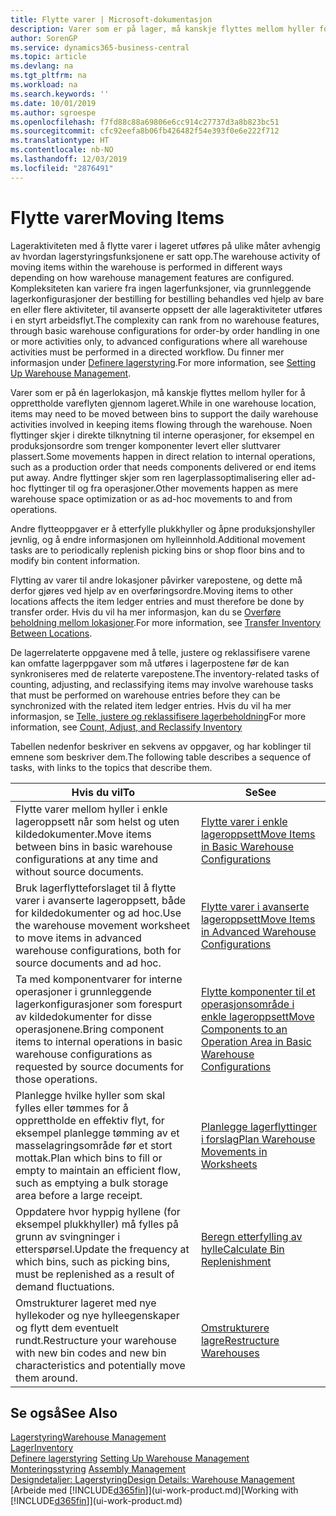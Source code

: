 ```yaml
---
title: Flytte varer | Microsoft-dokumentasjon
description: Varer som er på lager, må kanskje flyttes mellom hyller for å opprettholde vareflyten gjennom lageret. Noen flyttinger skjer i direkte tilknytning til interne operasjoner, for eksempel en produksjonsordre som trenger komponenter levert eller sluttvarer plassert. Andre flyttinger skjer som ren lagerplassoptimalisering eller ad-hoc flyttinger til og fra operasjoner.
author: SorenGP
ms.service: dynamics365-business-central
ms.topic: article
ms.devlang: na
ms.tgt_pltfrm: na
ms.workload: na
ms.search.keywords: ''
ms.date: 10/01/2019
ms.author: sgroespe
ms.openlocfilehash: f7fd88c88a69806e6cc914c27737d3a8b823bc51
ms.sourcegitcommit: cfc92eefa8b06fb426482f54e393f0e6e222f712
ms.translationtype: HT
ms.contentlocale: nb-NO
ms.lasthandoff: 12/03/2019
ms.locfileid: "2876491"
---
```

# <a name="moving-items"></a><span data-ttu-id="7f103-105">Flytte varer</span><span class="sxs-lookup"><span data-stu-id="7f103-105">Moving Items</span></span>
<span data-ttu-id="7f103-106">Lageraktiviteten med å flytte varer i lageret utføres på ulike måter avhengig av hvordan lagerstyringsfunksjonene er satt opp.</span><span class="sxs-lookup"><span data-stu-id="7f103-106">The warehouse activity of moving items within the warehouse is performed in different ways depending on how warehouse management features are configured.</span></span> <span data-ttu-id="7f103-107">Kompleksiteten kan variere fra ingen lagerfunksjoner, via grunnleggende lagerkonfigurasjoner der bestilling for bestilling behandles ved hjelp av bare en eller flere aktiviteter, til avanserte oppsett der alle lageraktiviteter utføres i en styrt arbeidsflyt.</span><span class="sxs-lookup"><span data-stu-id="7f103-107">The complexity can rank from no warehouse features, through basic warehouse configurations for order-by order handling in one or more activities only, to advanced configurations where all warehouse activities must be performed in a directed workflow.</span></span> <span data-ttu-id="7f103-108">Du finner mer informasjon under [Definere lagerstyring](warehouse-setup-warehouse.md).</span><span class="sxs-lookup"><span data-stu-id="7f103-108">For more information, see [Setting Up Warehouse Management](warehouse-setup-warehouse.md).</span></span>

<span data-ttu-id="7f103-109">Varer som er på én lagerlokasjon, må kanskje flyttes mellom hyller for å opprettholde vareflyten gjennom lageret.</span><span class="sxs-lookup"><span data-stu-id="7f103-109">While in one warehouse location, items may need to be moved between bins to support the daily warehouse activities involved in keeping items flowing through the warehouse.</span></span> <span data-ttu-id="7f103-110">Noen flyttinger skjer i direkte tilknytning til interne operasjoner, for eksempel en produksjonsordre som trenger komponenter levert eller sluttvarer plassert.</span><span class="sxs-lookup"><span data-stu-id="7f103-110">Some movements happen in direct relation to internal operations, such as a production order that needs components delivered or end items put away.</span></span> <span data-ttu-id="7f103-111">Andre flyttinger skjer som ren lagerplassoptimalisering eller ad-hoc flyttinger til og fra operasjoner.</span><span class="sxs-lookup"><span data-stu-id="7f103-111">Other movements happen as mere warehouse space optimization or as ad-hoc movements to and from operations.</span></span>

<span data-ttu-id="7f103-112">Andre flytteoppgaver er å etterfylle plukkhyller og åpne produksjonshyller jevnlig, og å endre informasjonen om hylleinnhold.</span><span class="sxs-lookup"><span data-stu-id="7f103-112">Additional movement tasks are to periodically replenish picking bins or shop floor bins and to modify bin content information.</span></span>

<span data-ttu-id="7f103-113">Flytting av varer til andre lokasjoner påvirker varepostene, og dette må derfor gjøres ved hjelp av en overføringsordre.</span><span class="sxs-lookup"><span data-stu-id="7f103-113">Moving items to other locations affects the item ledger entries and must therefore be done by transfer order.</span></span> <span data-ttu-id="7f103-114">Hvis du vil ha mer informasjon, kan du se [Overføre beholdning mellom lokasjoner](inventory-how-transfer-between-locations.md).</span><span class="sxs-lookup"><span data-stu-id="7f103-114">For more information, see [Transfer Inventory Between Locations](inventory-how-transfer-between-locations.md).</span></span>  

<span data-ttu-id="7f103-115">De lagerrelaterte oppgavene med å telle, justere og reklassifisere varene kan omfatte lagerppgaver som må utføres i lagerpostene før de kan synkroniseres med de relaterte varepostene.</span><span class="sxs-lookup"><span data-stu-id="7f103-115">The inventory-related tasks of counting, adjusting, and reclassifying items may involve warehouse tasks that must be performed on warehouse entries before they can be synchronized with the related item ledger entries.</span></span> <span data-ttu-id="7f103-116">Hvis du vil ha mer informasjon, se [Telle, justere og reklassifisere lagerbeholdning](inventory-how-count-adjust-reclassify.md)</span><span class="sxs-lookup"><span data-stu-id="7f103-116">For more information, see [Count, Adjust, and Reclassify Inventory](inventory-how-count-adjust-reclassify.md)</span></span>  

 <span data-ttu-id="7f103-117">Tabellen nedenfor beskriver en sekvens av oppgaver, og har koblinger til emnene som beskriver dem.</span><span class="sxs-lookup"><span data-stu-id="7f103-117">The following table describes a sequence of tasks, with links to the topics that describe them.</span></span>   

|<span data-ttu-id="7f103-118">**Hvis du vil**</span><span class="sxs-lookup"><span data-stu-id="7f103-118">**To**</span></span>|<span data-ttu-id="7f103-119">**Se**</span><span class="sxs-lookup"><span data-stu-id="7f103-119">**See**</span></span>|  
|------------|-------------|  
|<span data-ttu-id="7f103-120">Flytte varer mellom hyller i enkle lageroppsett når som helst og uten kildedokumenter.</span><span class="sxs-lookup"><span data-stu-id="7f103-120">Move items between bins in basic warehouse configurations at any time and without source documents.</span></span>|[<span data-ttu-id="7f103-121">Flytte varer i enkle lageroppsett</span><span class="sxs-lookup"><span data-stu-id="7f103-121">Move Items in Basic Warehouse Configurations</span></span>](warehouse-how-to-move-items-ad-hoc-in-basic-warehousing.md)|
|<span data-ttu-id="7f103-122">Bruk lagerflytteforslaget til å flytte varer i avanserte lageroppsett, både for kildedokumenter og ad hoc.</span><span class="sxs-lookup"><span data-stu-id="7f103-122">Use the warehouse movement worksheet to move items in advanced warehouse configurations, both for source documents and ad hoc.</span></span>|[<span data-ttu-id="7f103-123">Flytte varer i avanserte lageroppsett</span><span class="sxs-lookup"><span data-stu-id="7f103-123">Move Items in Advanced Warehouse Configurations</span></span>](warehouse-how-to-move-items-in-advanced-warehousing.md)|  
|<span data-ttu-id="7f103-124">Ta med komponentvarer for interne operasjoner i grunnleggende lagerkonfigurasjoner som forespurt av kildedokumenter for disse operasjonene.</span><span class="sxs-lookup"><span data-stu-id="7f103-124">Bring component items to internal operations in basic warehouse configurations as requested by source documents for those operations.</span></span>|[<span data-ttu-id="7f103-125">Flytte komponenter til et operasjonsområde i enkle lageroppsett</span><span class="sxs-lookup"><span data-stu-id="7f103-125">Move Components to an Operation Area in Basic Warehouse Configurations</span></span>](warehouse-how-to-move-components-to-an-operation-area-in-basic-warehousing.md)|
|<span data-ttu-id="7f103-126">Planlegge hvilke hyller som skal fylles eller tømmes for å opprettholde en effektiv flyt, for eksempel planlegge tømming av et masselagringsområde før et stort mottak.</span><span class="sxs-lookup"><span data-stu-id="7f103-126">Plan which bins to fill or empty to maintain an efficient flow, such as emptying a bulk storage area before a large receipt.</span></span>|[<span data-ttu-id="7f103-127">Planlegge lagerflyttinger i forslag</span><span class="sxs-lookup"><span data-stu-id="7f103-127">Plan Warehouse Movements in Worksheets</span></span>](warehouse-how-to-plan-warehouse-movements-in-worksheets.md)|
|<span data-ttu-id="7f103-128">Oppdatere hvor hyppig hyllene (for eksempel plukkhyller) må fylles på grunn av svingninger i etterspørsel.</span><span class="sxs-lookup"><span data-stu-id="7f103-128">Update the frequency at which bins, such as picking bins, must be replenished as a result of demand fluctuations.</span></span>|[<span data-ttu-id="7f103-129">Beregn etterfylling av hylle</span><span class="sxs-lookup"><span data-stu-id="7f103-129">Calculate Bin Replenishment</span></span>](warehouse-how-to-calculate-bin-replenishment.md)|
|<span data-ttu-id="7f103-130">Omstrukturer lageret med nye hyllekoder og nye hylleegenskaper og flytt dem eventuelt rundt.</span><span class="sxs-lookup"><span data-stu-id="7f103-130">Restructure your warehouse with new bin codes and new bin characteristics and potentially move them around.</span></span>|[<span data-ttu-id="7f103-131">Omstrukturere lagre</span><span class="sxs-lookup"><span data-stu-id="7f103-131">Restructure Warehouses</span></span>](warehouse-how-to-restructure-warehouses.md)|  

## <a name="see-also"></a><span data-ttu-id="7f103-132">Se også</span><span class="sxs-lookup"><span data-stu-id="7f103-132">See Also</span></span>  
[<span data-ttu-id="7f103-133">Lagerstyring</span><span class="sxs-lookup"><span data-stu-id="7f103-133">Warehouse Management</span></span>](warehouse-manage-warehouse.md)  
[<span data-ttu-id="7f103-134">Lager</span><span class="sxs-lookup"><span data-stu-id="7f103-134">Inventory</span></span>](inventory-manage-inventory.md)  
<span data-ttu-id="7f103-135">[Definere lagerstyring](warehouse-setup-warehouse.md)   </span><span class="sxs-lookup"><span data-stu-id="7f103-135">[Setting Up Warehouse Management](warehouse-setup-warehouse.md)   </span></span>  
<span data-ttu-id="7f103-136">[Monteringsstyring](assembly-assemble-items.md)  </span><span class="sxs-lookup"><span data-stu-id="7f103-136">[Assembly Management](assembly-assemble-items.md)  </span></span>  
[<span data-ttu-id="7f103-137">Designdetaljer: Lagerstyring</span><span class="sxs-lookup"><span data-stu-id="7f103-137">Design Details: Warehouse Management</span></span>](design-details-warehouse-management.md)  
<span data-ttu-id="7f103-138">[Arbeide med [!INCLUDE[d365fin](includes/d365fin_md.md)]](ui-work-product.md)</span><span class="sxs-lookup"><span data-stu-id="7f103-138">[Working with [!INCLUDE[d365fin](includes/d365fin_md.md)]](ui-work-product.md)</span></span>
